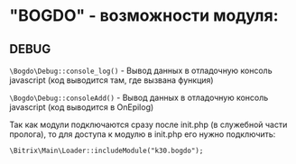 # "BOGDO" - возможности модуля:

## DEBUG

`\Bogdo\Debug::console_log()` -  Вывод данных в отладочную консоль javascript (код выводится там, где вызвана функция)

`\Bogdo\Debug::consoleAdd()` - Вывод данных в отладочную консоль javascript (код выводится в OnEpilog)



Так как модули подключаются сразу после init.php (в служебной части пролога), то для доступа к модулю в init.php его нужно подключить:

`\Bitrix\Main\Loader::includeModule("k30.bogdo");`

